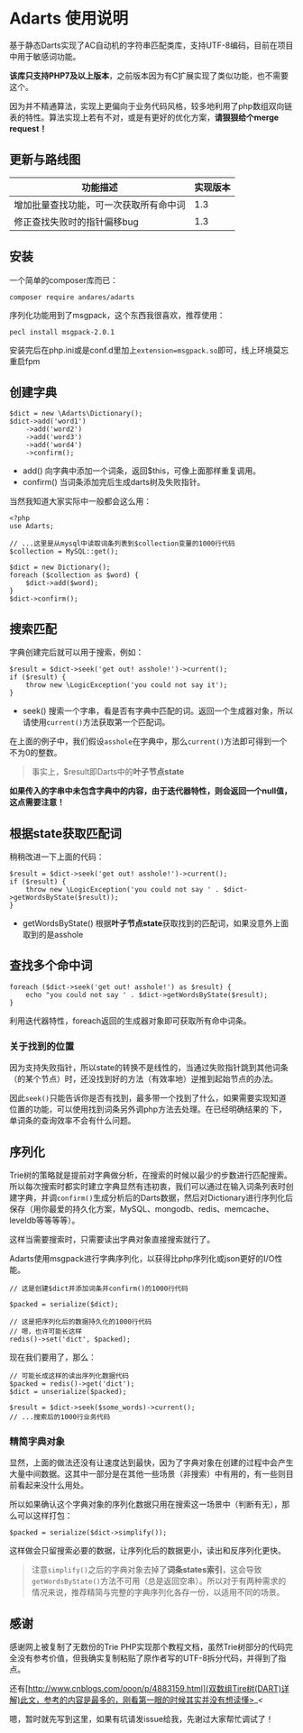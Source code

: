 # Adarts 使用说明

基于静态Darts实现了AC自动机的字符串匹配类库，支持UTF-8编码，目前在项目中用于敏感词功能。

**该库只支持PHP7及以上版本**，之前版本因为有C扩展实现了类似功能，也不需要这个。

因为并不精通算法，实现上更偏向于业务代码风格，较多地利用了php数组双向链表的特性。算法实现上若有不对，或是有更好的优化方案，**请狠狠给个merge request！**

## 更新与路线图

|功能描述|实现版本|
|---|---|
|增加批量查找功能，可一次获取所有命中词| 1.3 |
|修正查找失败时的指针偏移bug| 1.3 |

## 安装

一个简单的composer库而已：

```
composer require andares/adarts
```

序列化功能用到了msgpack，这个东西我很喜欢，推荐使用：

```
pecl install msgpack-2.0.1
```

安装完后在php.ini或是conf.d里加上```extension=msgpack.so```即可，线上环境莫忘重启fpm

## 创建字典

```
$dict = new \Adarts\Dictionary();
$dict->add('word1')
    ->add('word2')
    ->add('word3')
    ->add('word4')
    ->confirm();
```

* add() 向字典中添加一个词条，返回$this，可像上面那样重复调用。
* confirm() 当词条添加完后生成darts树及失败指针。

当然我知道大家实际中一般都会这么用：

```
<?php
use Adarts;

// ...这里是从mysql中读取词条列表到$collection变量的1000行代码
$collection = MySQL::get();

$dict = new Dictionary();
foreach ($collection as $word) {
    $dict->add($word);
}
$dict->confirm();
```

## 搜索匹配

字典创建完后就可以用于搜索，例如：

```
$result = $dict->seek('get out! asshole!')->current();
if ($result) {
    throw new \LogicException('you could not say it');
}
```

* seek() 搜索一个字串，看是否有字典中匹配的词。返回一个生成器对象，所以请使用```current()```方法获取第一个匹配词。

在上面的例子中，我们假设```asshole```在字典中，那么```current()```方法即可得到一个不为0的整数。

> 事实上，$result即Darts中的**叶子节点state**

**如果传入的字串中未包含字典中的内容，由于迭代器特性，则会返回一个null值，这点需要注意！**

## 根据state获取匹配词

稍稍改进一下上面的代码：

```
$result = $dict->seek('get out! asshole!')->current();
if ($result) {
    throw new \LogicException('you could not say ' . $dict->getWordsByState($result));
}
```

* getWordsByState() 根据**叶子节点state**获取找到的匹配词，如果没意外上面取到的是asshole

## 查找多个命中词

```
foreach ($dict->seek('get out! asshole!') as $result) {
    echo "you could not say ' . $dict->getWordsByState($result);
}
```

利用迭代器特性，foreach返回的生成器对象即可获取所有命中词条。

### 关于找到的位置

因为支持失败指针，所以state的转换不是线性的，当通过失败指针跳到其他词条（的某个节点）时，还没找到好的方法（有效率地）逆推到起始节点的办法。

因此```seek()```只能告诉你是否有找到，最多带一个找到了什么，如果需要实现知道位置的功能，可以使用找到词条另外调php方法去处理。在已经明确结果的 下，单词条的查询效率不会有什么问题。

## 序列化

Trie树的策略就是提前对字典做分析，在搜索的时候以最少的步数进行匹配搜索。所以每次搜索时都实时建立字典显然有违初衷，我们可以通过在输入词条列表时创建字典，并调```confirm()```生成分析后的Darts数据，然后对Dictionary进行序列化后保存（用你最爱的持久化方案，MySQL、mongodb、redis、memcache、leveldb等等等等）。

这样当需要搜索时，只需要读出字典对象直接搜索就行了。

Adarts使用msgpack进行字典序列化，以获得比php序列化或json更好的I/O性能。

```
// 这是创建$dict并添加词条并confirm()的1000行代码

$packed = serialize($dict);

// 这是把序列化后的数据持久化的1000行代码
// 嗯，也许可能长这样
redis()->set('dict', $packed);
```

现在我们要用了，那么：

```
// 可能长成这样的读出序列化数据代码
$packed = redis()->get('dict');
$dict = unserialize($packed);

$result = $dict->seek($some_words)->current();
// ...搜索后的1000行业务代码
```

### 精简字典对象

显然，上面的做法还没有让速度达到最快，因为了字典对象在创建的过程中会产生大量中间数据。这其中一部分是在其他一些场景（非搜索）中有用的，有一些则目前看起来没什么用处。

所以如果确认这个字典对象的序列化数据只用在搜索这一场景中（判断有无），那么可以这样打包：

```
$packed = serialize($dict->simplify());
```

这样做会只留搜索必要的数据，让序列化后的数据更小，读出和反序列化更快。

> 注意```simplify()```之后的字典对象去掉了**词条states索引**，这会导致```getWordsByState()```方法不可用（总是返回空串）。所以对于有两种需求的情况来说，推荐精简与完整的字典序列化各存一份，以适用不同的场景。

## 感谢

感谢网上被复制了无数份的Trie PHP实现那个教程文档，虽然Trie树部分的代码完全没有参考价值，但我确实复制粘贴了原作者写的UTF-8拆分代码，并得到了指点。

还有[http://www.cnblogs.com/ooon/p/4883159.html](双数组Tire树(DART)详解)此文，参考的内容是最多的，刚看第一眼的时候其实并没有想读懂>_<

嗯，暂时就先写到这里，如果有坑请发issue给我，先谢过大家帮忙调试了！



